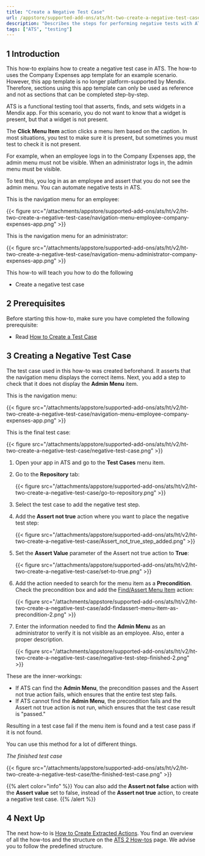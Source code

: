 ```yaml
---
title: "Create a Negative Test Case"
url: /appstore/supported-add-ons/ats/ht-two-create-a-negative-test-case/
description: "Describes the steps for performing negative tests with ATS."
tags: ["ATS", "testing"]
---
```


## 1 Introduction

This how-to explains how to create a negative test case in ATS. The how-to uses the Company Expenses app template for an example scenario. However, this app template is no longer platform-supported by Mendix. Therefore, sections using this app template can only be used as reference and not as sections that can be completed step-by-step.

ATS is a functional testing tool that asserts, finds, and sets widgets in a Mendix app. For this scenario, you do not want to know that a widget is present, but that a widget is not present.

The **Click Menu Item** action clicks a menu item based on the caption. In most situations, you test to make sure it is present, but sometimes you must test to check it is not present.

For example, when an employee logs in to the Company Expenses app, the admin menu must not be visible. When an administrator logs in, the admin menu must be visible. 

To test this, you log in as an employee and assert that you do not see the admin menu. You can automate negative tests in ATS.

This is the navigation menu for an employee:

{{< figure src="/attachments/appstore/supported-add-ons/ats/ht/v2/ht-two-create-a-negative-test-case/navigation-menu-employee-company-expenses-app.png" >}}

This is the navigation menu for an administrator:

{{< figure src="/attachments/appstore/supported-add-ons/ats/ht/v2/ht-two-create-a-negative-test-case/navigation-menu-administrator-company-expenses-app.png" >}}

This how-to will teach you how to do the following

* Create a negative test case

## 2 Prerequisites

Before starting this how-to, make sure you have completed the following prerequisite:

* Read [How to Create a Test Case](/appstore/supported-add-ons/ats/ht-two-create-a-test-case/)

## 3 Creating a Negative Test Case

The test case used in this how-to was created beforehand. It asserts that the navigation menu displays the correct items. Next, you add a step to check that it does not display the **Admin Menu** item.

This is the navigation menu:

{{< figure src="/attachments/appstore/supported-add-ons/ats/ht/v2/ht-two-create-a-negative-test-case/navigation-menu-employee-company-expenses-app.png" >}}

This is the final test case:

{{< figure src="/attachments/appstore/supported-add-ons/ats/ht/v2/ht-two-create-a-negative-test-case/negative-test-case.png" >}}

1. Open your app in ATS and go to the **Test Cases** menu item.
2. Go to the **Repository** tab:

    {{< figure src="/attachments/appstore/supported-add-ons/ats/ht/v2/ht-two-create-a-negative-test-case/go-to-repository.png" >}}

3. Select the test case to add the negative test step.
4. Add the **Assert not true** action where you want to place the negative test step:

    {{< figure src="/attachments/appstore/supported-add-ons/ats/ht/v2/ht-two-create-a-negative-test-case/Assert_not_true_step_added.png" >}}

5. Set the **Assert Value** parameter of the Assert not true action to **True**:

    {{< figure src="/attachments/appstore/supported-add-ons/ats/ht/v2/ht-two-create-a-negative-test-case/set-to-true.png" >}}

6. Add the action needed to search for the menu item as a **Precondition**. Check the precondition box and add the [Find/Assert Menu Item](/appstore/supported-add-ons/ats/rg-one-findassert-menu-item/) action:

    {{< figure src="/attachments/appstore/supported-add-ons/ats/ht/v2/ht-two-create-a-negative-test-case/add-findassert-menu-item-as-precondition-2.png" >}}

7. Enter the information needed to find the **Admin Menu** as an administrator to verify it is not visible as an employee. Also, enter a proper description.

    {{< figure src="/attachments/appstore/supported-add-ons/ats/ht/v2/ht-two-create-a-negative-test-case/negative-test-step-finished-2.png" >}}

These are the inner-workings:

* If ATS can find the **Admin Menu**, the precondition passes and the Assert not true action fails, which ensures that the entire test step fails.
* If ATS cannot find the **Admin Menu**, the precondition fails and the Assert not true action is not run, which ensures that the test case result is "passed."

Resulting in a test case fail if the menu item is found and a test case pass if it is not found. 

You can use this method for a lot of different things. 

*The finished test case*

{{< figure src="/attachments/appstore/supported-add-ons/ats/ht/v2/ht-two-create-a-negative-test-case/the-finished-test-case.png" >}}

{{% alert color="info" %}}
You can also add the **Assert not false** action with the **Assert value** set to false, instead of the **Assert not true** action, to create a negative test case.
{{% /alert %}}

## 4 Next Up

The next how-to is [How to Create Extracted Actions](/appstore/supported-add-ons/ats/ht-two-create-extracted-actions/). You find an overview of all the how-tos and the structure on the [ATS 2 How-tos](/appstore/supported-add-ons/ats/ht-two/) page. We advise you to follow the predefined structure.
